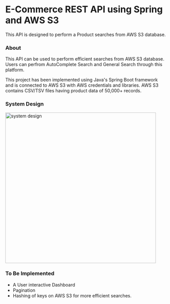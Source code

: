 # E-Commerce REST API using Spring and AWS S3

This API is designed to perform a Product searches from AWS S3 database. 

### About
This API can be used to perform efficient searches from AWS S3 database. Users can perfrom AutoComplete Search and General Search through this platform.

This project has been implemented using Java's Spring Boot framework and is connected to AWS S3 with AWS credentials and libraries. AWS S3 contains CSV/TSV files having product data of 50,000+ records.

### System Design

<img width="470" alt="system design" src="https://user-images.githubusercontent.com/24728098/42707720-645484aa-8698-11e8-9e4c-ad083abd4697.PNG">



### To Be Implemented
- A User interactive Dashboard
- Pagination
- Hashing of keys on AWS S3 for more efficient searches.
